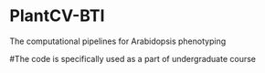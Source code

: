 # PlantCV-BTI
The computational pipelines for Arabidopsis phenotyping

#The code is specifically used as a part of undergraduate course
